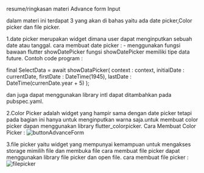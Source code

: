 resume/ringkasan materi Advance form Input

dalam materi ini terdapat 3 yang akan di bahas yaitu ada date picker,Color picker dan file picker.

1.date picker merupakan widget dimana user dapat menginputkan sebuah date atau tanggal.
cara membuat date picker : - menggunakan fungsi bawaan flutter showDatePicker fungsi showDatePicker memiliki tipe data future.
Contoh code program :

final SelectData = await showDataPicker(
  context : context,
  initialDate : currentDate,
  firstDate : DateTime(1945),
  lastDate : DateTime(currenDate.year + 5)
);

dan juga dapat menggunakan library intl dapat ditambahkan pada pubspec.yaml.

2.Color Picker adalah widget yang hampir sama dengan date picker tetapi pada bagian ini hanya untuk menginputkan warna saja.untuk membuat color picker dapan menggunakan library flutter_colorpicker.
Cara Membuat Color Picker :
![buttonAdvanceForm](https://github.com/DwiWahyuu1204/flutter_Dwi-Wahyu-Nugroho/assets/133838235/b5379bc3-d106-4b4b-acd9-d8398f9b49e0)


3.file picker yaitu widget yang mempunyai kemampuan untuk mengakses storage mimilih file dan membuka file cara membuat file picker dapat menggunakan library file picker dan open file.
cara membuat file picker :
![filepicker](https://github.com/DwiWahyuu1204/flutter_Dwi-Wahyu-Nugroho/assets/133838235/616312a7-3609-41f0-841c-67334c89615a)


